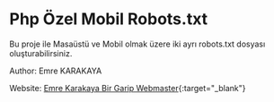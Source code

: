 # Php Özel Mobil Robots.txt

Bu proje ile Masaüstü ve Mobil olmak üzere iki ayrı robots.txt dosyası oluşturabilirsiniz.

Author: Emre KARAKAYA

Website: [Emre Karakaya Bir Garip Webmaster](https://www.emrekarakaya.com.tr){:target="_blank"}

